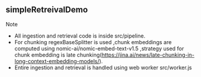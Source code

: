 ## simpleRetreivalDemo

> [!NOTE]  
> * All ingestion and retrieval code is inside src/pipeline.
> * For chunking regexBaseSplitter is used ,chunk embeddings are computed using nomic-ai/nomic-embed-text-v1.5 ,strategy used for chunk embedding is late chunking(https://jina.ai/news/late-chunking-in-long-context-embedding-models/).
> * Entire ingestion and retrieval is handled using web worker src/worker.js